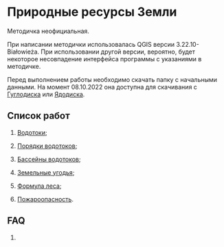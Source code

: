 # Природные ресурсы Земли

Методичка неофициальная.

При написании методички использовалась QGIS версии 3.22.10-Białowieża. При использовании другой версии, вероятно, будет некоторое несовпадение интерфейса программы с указаниями в методичке.

Перед выполнением работы необходимо скачать папку с начальными данными. На момент 08.10.2022 она доступна для скачивания с [Гуглодиска](https://drive.google.com/file/d/1b1pg9z7ZPq7tGAe7XHAkz3RetYH8QjD0/view?usp=sharing) или [Ядодиска](https://disk.yandex.ru/d/9mWN-YshBk2ifw).

## Список работ

1. [Водотоки](./p1-watercourses-paths/page.html);

2. [Порядки водотоков](./p2-watercourses-rangs/page.html);

3. [Бассейны водотоков](./p3-watercourses-pools/page.html);

4. [Земельные угодья](./p4-landuse/page.html);

5. [Формула леса](./p5-forest-formula/page.html);

6. [Пожароопасность](./p6-fire-hazard).

## FAQ

1. 
